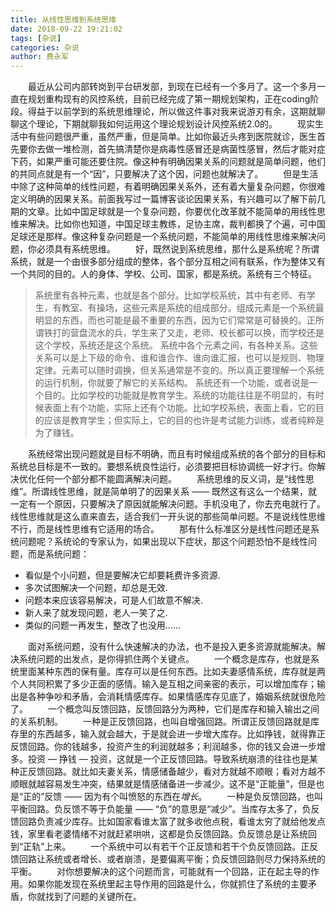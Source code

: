 ```yaml
---
title: 从线性思维到系统思维
date: 2018-09-22 19:21:02
tags: [杂说]
categories: 杂说
author: 费永军
---
```

&emsp;&emsp;最近从公司内部转岗到平台研发部，到现在已经有一个多月了。这一个多月一直在规划重构现有的风控系统，目前已经完成了第一期规划架构，正在coding阶段。得益于以前学到的系统思维理论，所以做这件事对我来说游刃有余，这期就聊聊这个理论，下期就聊我如何运用这个理论规划设计风控系统2.0的。
&emsp;&emsp;现实生活中有些问题很严重，虽然严重，但是简单。比如你最近头疼到医院就诊，医生首先要你去做一堆检测，首先搞清楚你是病毒性感冒还是病菌性感冒，然后才能对症下药，如果严重可能还要住院。像这种有明确因果关系的问题就是简单问题，他们的共同点就是有一个“因”，只要解决了这个因，问题也就解决了。
&emsp;&emsp;但是生活中除了这种简单的线性问题，有着明确因果关系外，还有着大量复杂问题，你很难定义明确的因果关系。前面我写过一篇博客谈论因果关系，有兴趣可以了解下前几期的文章。比如中国足球就是一个复杂问题，你要优化改革就不能简单的用线性思维来解决。比如你也知道，中国足球主教练，足协主席，裁判都换了个遍，可中国足球还是那样。像这种复杂问题是一个系统问题，不能简单的用线性思维来解决问题，你必须具有系统思维。
&emsp;&emsp;好，既然说到系统思维，那什么是系统呢？所谓系统，就是一个由很多部分组成的整体，各个部分互相之间有联系，作为整体又有一个共同的目的。人的身体、学校、公司、国家，都是系统。系统有三个特征。

> 系统里有各种元素，也就是各个部分。比如学校系统，其中有老师、有学生，有教室、有操场，这些元素是系统的组成部分。组成元素是一个系统最明显的东西，而也可能是最不重要的东西，因为它们常常是可替换的。正所谓铁打的营盘流水的兵，学生来了又走，老师、校长都可以换，而学校还是这个学校，系统还是这个系统。
> 系统中各个元素之间，有各种关系。这些关系可以是上下级的命令、谁和谁合作、谁向谁汇报，也可以是规则、物理定律。元素可以随时调换，但关系通常是不变的。所以真正要理解一个系统的运行机制，你就要了解它的关系结构。
> 系统还有一个功能，或者说是一个目的。比如学校的功能就是教育学生。系统的功能往往是不明显的，有时候表面上有个功能，实际上还有个功能。比如学校系统，表面上看，它的目的应该是教育学生；但实际上，它的目的也许是考试能力训练，或者纯粹是为了赚钱。

&emsp;&emsp;系统经常出现问题就是目标不明确，而且有时候组成系统的各个部分的目标和系统总目标是不一致的。要想系统良性运行，必须要把目标协调统一好才行。你解决优化任何一个部分都不能圆满解决问题。
&emsp;&emsp;系统思维的反义词，是“线性思维”。所谓线性思维，就是简单明了的因果关系 —— 既然这有这么一个结果，就一定有一个原因，只要解决了原因就能解决问题。手机没电了，你去充电就行了。线性思维就是这么直来直去，适合我们一开头说的那些简单问题。不是说线性思维不行，而是线性思维有它适用的场合。
&emsp;&emsp;那有什么标准区分是线性问题还是系统问题呢？系统论的专家认为，如果出现以下症状，那这个问题恐怕不是线性问题，而是系统问题：

- 看似是个小问题，但是要解决它却要耗费许多资源.
- 多次试图解决一个问题，却总是无效.
- 问题本来应该容易解决，可是人们故意不解决.
- 新人来了就发现问题，老人一笑了之.
- 类似的问题一再发生，整改了也没用……

&emsp;&emsp;面对系统问题，没有什么快速解决的办法，也不是投入更多资源就能解决。解决系统问题的出发点，是你得抓住两个关键点。
&emsp;&emsp;一个概念是库存，也就是系统里面某种东西的保有量。库存可以是任何东西。比如夫妻感情系统，库存就是两个人共同积累了多少正面的感情。输入是互相之间亲密的表示，可以增加库存；输出是各种争吵和矛盾，会消耗情感库存。如果情感库存见底了，婚姻系统就很危险了。
&emsp;&emsp;一个概念叫反馈回路，反馈回路分为两种，它们是库存和输入输出之间的关系机制。
&emsp;&emsp;一种是正反馈回路，也叫自增强回路。所谓正反馈回路就是库存里的东西越多，输入就会越大，于是就会进一步增大库存。比如挣钱，就得靠正反馈回路。你的钱越多，投资产生的利润就越多；利润越多，你的钱又会进一步增多。投资 — 挣钱 — 投资，这就是一个正反馈回路。导致系统崩溃的往往也是某种正反馈回路。就比如夫妻关系，情感储备越少，看对方就越不顺眼；看对方越不顺眼就越容易发生冲突，结果就是情感储备进一步减少。这不是“正能量”，但是也是“正的”反馈 —— 因为有个叫愤怒的东西在*增长*。
&emsp;&emsp;一种是负反馈回路，也叫平衡回路。负反馈不等于负能量 —— “负”的意思是“减少”。当库存太多了，负反馈回路负责减少库存。比如国家看谁太富了就多收他点税，看谁太穷了就给他发点钱，家里看老婆情绪不对就赶紧哄哄，这都是负反馈回路。负反馈总是让系统回到“正轨”上来。
&emsp;&emsp;一个系统中可以有若干个正反馈和若干个负反馈回路。正反馈回路让系统或者增长、或者崩溃，是要偏离平衡；负反馈回路则尽力保持系统的平衡。
&emsp;&emsp;对你想要解决的这个问题而言，可能就有一个回路，正在起主导的作用。如果你能发现在系统里起主导作用的回路是什么，你就抓住了系统的主要矛盾，你就找到了问题的关键所在。
